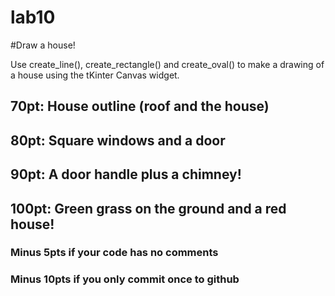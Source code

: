 lab10
=====


#Draw a house!

Use create_line(), create_rectangle() and create_oval() to make a 
drawing of a house using the tKinter Canvas widget.

## 70pt: House outline (roof and the house)
## 80pt: Square windows and a door
## 90pt: A door handle plus a chimney!
## 100pt: Green grass on the ground and a red house!

### Minus 5pts if your code has no comments
### Minus 10pts if you only commit once to github
